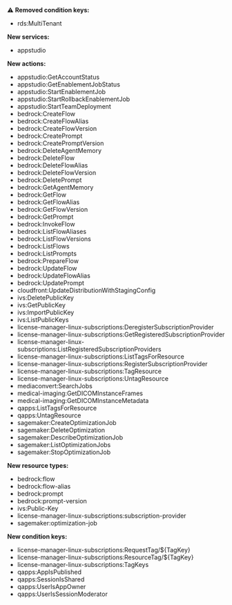 :warning: **Removed condition keys:**

- rds:MultiTenant

**New services:**

- appstudio

**New actions:**

- appstudio:GetAccountStatus
- appstudio:GetEnablementJobStatus
- appstudio:StartEnablementJob
- appstudio:StartRollbackEnablementJob
- appstudio:StartTeamDeployment
- bedrock:CreateFlow
- bedrock:CreateFlowAlias
- bedrock:CreateFlowVersion
- bedrock:CreatePrompt
- bedrock:CreatePromptVersion
- bedrock:DeleteAgentMemory
- bedrock:DeleteFlow
- bedrock:DeleteFlowAlias
- bedrock:DeleteFlowVersion
- bedrock:DeletePrompt
- bedrock:GetAgentMemory
- bedrock:GetFlow
- bedrock:GetFlowAlias
- bedrock:GetFlowVersion
- bedrock:GetPrompt
- bedrock:InvokeFlow
- bedrock:ListFlowAliases
- bedrock:ListFlowVersions
- bedrock:ListFlows
- bedrock:ListPrompts
- bedrock:PrepareFlow
- bedrock:UpdateFlow
- bedrock:UpdateFlowAlias
- bedrock:UpdatePrompt
- cloudfront:UpdateDistributionWithStagingConfig
- ivs:DeletePublicKey
- ivs:GetPublicKey
- ivs:ImportPublicKey
- ivs:ListPublicKeys
- license-manager-linux-subscriptions:DeregisterSubscriptionProvider
- license-manager-linux-subscriptions:GetRegisteredSubscriptionProvider
- license-manager-linux-subscriptions:ListRegisteredSubscriptionProviders
- license-manager-linux-subscriptions:ListTagsForResource
- license-manager-linux-subscriptions:RegisterSubscriptionProvider
- license-manager-linux-subscriptions:TagResource
- license-manager-linux-subscriptions:UntagResource
- mediaconvert:SearchJobs
- medical-imaging:GetDICOMInstanceFrames
- medical-imaging:GetDICOMInstanceMetadata
- qapps:ListTagsForResource
- qapps:UntagResource
- sagemaker:CreateOptimizationJob
- sagemaker:DeleteOptimization
- sagemaker:DescribeOptimizationJob
- sagemaker:ListOptimizationJobs
- sagemaker:StopOptimizationJob

**New resource types:**

- bedrock:flow
- bedrock:flow-alias
- bedrock:prompt
- bedrock:prompt-version
- ivs:Public-Key
- license-manager-linux-subscriptions:subscription-provider
- sagemaker:optimization-job

**New condition keys:**

- license-manager-linux-subscriptions:RequestTag/${TagKey}
- license-manager-linux-subscriptions:ResourceTag/${TagKey}
- license-manager-linux-subscriptions:TagKeys
- qapps:AppIsPublished
- qapps:SessionIsShared
- qapps:UserIsAppOwner
- qapps:UserIsSessionModerator
